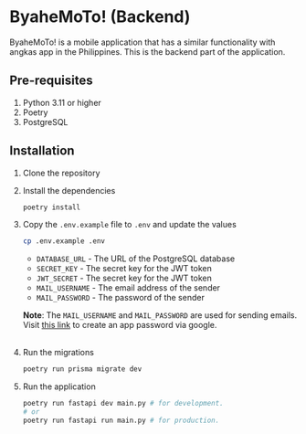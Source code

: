 # ByaheMoTo! (Backend)

ByaheMoTo! is a mobile application that has a similar functionality with angkas
app in the Philippines. This is the backend part of the application.

## Pre-requisites

1. Python 3.11 or higher
2. Poetry
3. PostgreSQL

## Installation

1. Clone the repository
2. Install the dependencies
    ```bash
    poetry install
    ```
3. Copy the `.env.example` file to `.env` and update the values
    ```bash
    cp .env.example .env
    ```
    - `DATABASE_URL` - The URL of the PostgreSQL database
    - `SECRET_KEY` - The secret key for the JWT token
    - `JWT_SECRET` - The secret key for the JWT token
    - `MAIL_USERNAME` - The email address of the sender
    - `MAIL_PASSWORD` - The password of the sender

   **Note**: The `MAIL_USERNAME` and `MAIL_PASSWORD` are used for sending emails.
   Visit [this link](https://support.google.com/mail/answer/185833?hl=en) to create an app password via google.
   <br/>
   <br/>
4. Run the migrations
    ```bash
    poetry run prisma migrate dev
    ```
5. Run the application
    ```bash
    poetry run fastapi dev main.py # for development.
    # or
    poetry run fastapi run main.py # for production.
    ```
